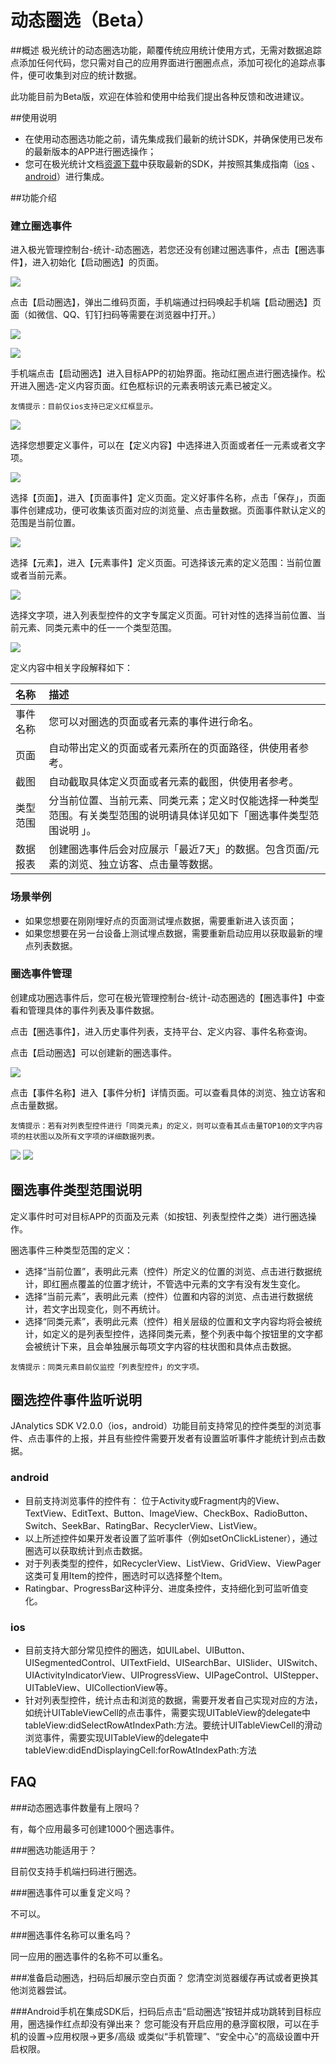 # 动态圈选（Beta）


##概述
极光统计的动态圈选功能，颠覆传统应用统计使用方式，无需对数据追踪点添加任何代码，您只需对自己的应用界面进行圈圈点点，添加可视化的追踪点事件，便可收集到对应的统计数据。

此功能目前为Beta版，欢迎在体验和使用中给我们提出各种反馈和改进建议。


##使用说明
+ 在使用动态圈选功能之前，请先集成我们最新的统计SDK，并确保使用已发布的最新版本的APP进行圈选操作；
+ 您可在极光统计文档[资源下载](https://docs.jiguang.cn/janalytics/resources/)中获取最新的SDK，并按照其集成指南（[ios](https://docs.jiguang.cn/janalytics/client/ios_guide/) 、[android](https://docs.jiguang.cn/janalytics/client/android_guide/)）进行集成。



##功能介绍
### 建立圈选事件

进入极光管理控制台-统计-动态圈选，若您还没有创建过圈选事件，点击【圈选事件】，进入初始化【启动圈选】的页面。

![](image/starttrack1.png)

点击【启动圈选】，弹出二维码页面，手机端通过扫码唤起手机端【启动圈选】页面（如微信、QQ、钉钉扫码等需要在浏览器中打开。）

![](image/startcode1.png)

![](image/startcircle.png)


手机端点击【启动圈选】进入目标APP的初始界面。拖动红圈点进行圈选操作。松开进入圈选-定义内容页面。红色框标识的元素表明该元素已被定义。

```
友情提示：目前仅ios支持已定义红框显示。
``` 

![](image/developerapp.png)

选择您想要定义事件，可以在【定义内容】中选择进入页面或者任一元素或者文字项。


![](image/definition.png)

选择【页面】，进入【页面事件】定义页面。定义好事件名称，点击「保存」，页面事件创建成功，便可收集该页面对应的浏览量、点击量数据。页面事件默认定义的范围是当前位置。

![](image/page.png)

选择【元素】，进入【元素事件】定义页面。可选择该元素的定义范围：当前位置或者当前元素。

![](image/button.png)

选择文字项，进入列表型控件的文字专属定义页面。可针对性的选择当前位置、当前元素、同类元素中的任一一个类型范围。

![](image/word.png)

定义内容中相关字段解释如下：

| 名称 | 描述 |
|:-----------|:--------------|
| 事件名称 | 您可以对圈选的页面或者元素的事件进行命名。 |
| 页面 | 自动带出定义的页面或者元素所在的页面路径，供使用者参考。|  
| 截图 |  自动截取具体定义页面或者元素的截图，供使用者参考。| 
| 类型范围 | 分当前位置、当前元素、同类元素；定义时仅能选择一种类型范围。有关类型范围的说明请具体详见如下「圈选事件类型范围说明 」。| 
| 数据报表 |  创建圈选事件后会对应展示「最近7天」的数据。包含页面/元素的浏览、独立访客、点击量等数据。 | 


### 场景举例
+ 如果您想要在刚刚埋好点的页面测试埋点数据，需要重新进入该页面；
+ 如果您想要在另一台设备上测试埋点数据，需要重新启动应用以获取最新的埋点列表数据。


### 圈选事件管理
创建成功圈选事件后，您可在极光管理控制台-统计-动态圈选的【圈选事件】中查看和管理具体的事件列表及事件数据。

点击【圈选事件】，进入历史事件列表，支持平台、定义内容、事件名称查询。

点击【启动圈选】可以创建新的圈选事件。

![](image/eventlists1.png)

点击【事件名称】进入【事件分析】详情页面。可以查看具体的浏览、独立访客和点击量数据。

```
友情提示：若有对列表型控件进行「同类元素」的定义，则可以查看其点击量TOP10的文字内容项的柱状图以及所有文字项的详细数据列表。
```

![](image/eventdetails1.png)
![](image/eventdetails2.png)


## 圈选事件类型范围说明
定义事件时可对目标APP的页面及元素（如按钮、列表型控件之类）进行圈选操作。

圈选事件三种类型范围的定义：

+ 选择“当前位置”，表明此元素（控件）所定义的位置的浏览、点击进行数据统计，即红圈点覆盖的位置才统计，不管选中元素的文字有没有发生变化。
+ 选择“当前元素”，表明此元素（控件）位置和内容的浏览、点击进行数据统计，若文字出现变化，则不再统计。
+ 选择“同类元素”，表明此元素（控件）相关层级的位置和文字内容均将会被统计，如定义的是列表型控件，选择同类元素，整个列表中每个按钮里的文字都会被统计下来，且会单独展示每项文字内容的柱状图和具体点击数据。

```
友情提示：同类元素目前仅监控「列表型控件」的文字项。
``` 


## 圈选控件事件监听说明
JAnalytics SDK V2.0.0（ios，android）功能目前支持常见的控件类型的浏览事件、点击事件的上报，并且有些控件需要开发者有设置监听事件才能统计到点击数据。

### android
+ 目前支持浏览事件的控件有：
位于Activity或Fragment内的View、TextView、EditText、Button、ImageView、CheckBox、RadioButton、Switch、SeekBar、RatingBar、RecyclerView、ListView。
+ 以上所述控件如果开发者设置了监听事件（例如setOnClickListener），通过圈选可以获取统计到点击数据。
+ 对于列表类型的控件，如RecyclerView、ListView、GridView、ViewPager这类可复用Item的控件，圈选时可以选择整个Item。
+ Ratingbar、ProgressBar这种评分、进度条控件，支持细化到可监听值变化。

### ios	
+ 目前支持大部分常见控件的圈选，如UILabel、UIButton、UISegmentedControl、UITextField、UISearchBar、UISlider、UISwitch、UIActivityIndicatorView、UIProgressView、UIPageControl、UIStepper、UITableView、UICollectionView等。
+ 针对列表型控件，统计点击和浏览的数据，需要开发者自己实现对应的方法，如统计UITableViewCell的点击事件，需要实现UITableView的delegate中tableView:didSelectRowAtIndexPath:方法。要统计UITableViewCell的滑动浏览事件，需要实现UITableView的delegate中tableView:didEndDisplayingCell:forRowAtIndexPath:方法

## FAQ

###动态圈选事件数量有上限吗？

有，每个应用最多可创建1000个圈选事件。

###圈选功能适用于？

目前仅支持手机端扫码进行圈选。

###圈选事件可以重复定义吗？

不可以。

###圈选事件名称可以重名吗？

同一应用的圈选事件的名称不可以重名。

###准备启动圈选，扫码后却展示空白页面？
您清空浏览器缓存再试或者更换其他浏览器尝试。

###Android手机在集成SDK后，扫码后点击“启动圈选”按钮并成功跳转到目标应用，圈选操作红点却没有弹出来？
您可能没有开启应用的悬浮窗权限，可以在手机的设置->应用权限->更多/高级 或类似“手机管理”、“安全中心”的高级设置中开启权限。

